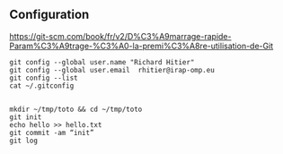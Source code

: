 

## Configuration

https://git-scm.com/book/fr/v2/D%C3%A9marrage-rapide-Param%C3%A9trage-%C3%A0-la-premi%C3%A8re-utilisation-de-Git

    git config --global user.name "Richard Hitier"
    git config --global user.email  rhitier@irap-omp.eu
    git config --list 
    cat ~/.gitconfig


    mkdir ~/tmp/toto && cd ~/tmp/toto
    git init 
    echo hello >> hello.txt 
    git commit -am “init”
    git log
